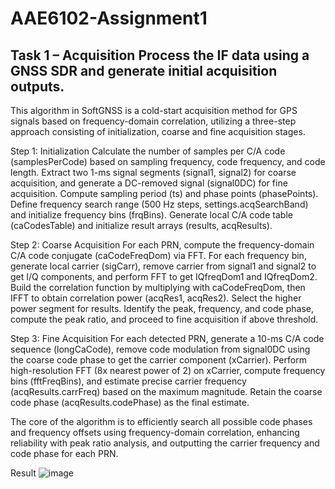 AAE6102-Assignment1
================
Task 1 – Acquisition 
Process the IF data using a GNSS SDR and generate initial acquisition outputs. 
---------------
This algorithm in SoftGNSS is a cold-start acquisition method for GPS signals based on frequency-domain correlation, utilizing a three-step approach consisting of initialization, coarse and fine acquisition stages.

Step 1: Initialization
Calculate the number of samples per C/A code (samplesPerCode) based on sampling frequency, code frequency, and code length. Extract two 1-ms signal segments (signal1, signal2) for coarse acquisition, and generate a DC-removed signal (signal0DC) for fine acquisition. Compute sampling period (ts) and phase points (phasePoints). Define frequency search range (500 Hz steps, settings.acqSearchBand) and initialize frequency bins (frqBins). Generate local C/A code table (caCodesTable) and initialize result arrays (results, acqResults). 

Step 2: Coarse Acquisition
For each PRN, compute the frequency-domain C/A code conjugate (caCodeFreqDom) via FFT. For each frequency bin, generate local carrier (sigCarr), remove carrier from signal1 and signal2 to get I/Q components, and perform FFT to get IQfreqDom1 and IQfreqDom2. Build the correlation function by multiplying with caCodeFreqDom, then IFFT to obtain correlation power (acqRes1, acqRes2). Select the higher power segment for results. Identify the peak, frequency, and code phase, compute the peak ratio, and proceed to fine acquisition if above threshold.

Step 3: Fine Acquisition
For each detected PRN, generate a 10-ms C/A code sequence (longCaCode), remove code modulation from signal0DC using the coarse code phase to get the carrier component (xCarrier). Perform high-resolution FFT (8x nearest power of 2) on xCarrier, compute frequency bins (fftFreqBins), and estimate precise carrier frequency (acqResults.carrFreq) based on the maximum magnitude. Retain the coarse code phase (acqResults.codePhase) as the final estimate. 

The core of the algorithm is to efficiently search all possible code phases and frequency offsets using frequency-domain correlation, enhancing reliability with peak ratio analysis, and outputting the carrier frequency and code phase for each PRN.

Result
![image]([https://github.com/superrichme/yiweixu.github.io/blob/main/task1_opensky.jpg?raw=true](https://github.com/superrichme/yiweixu.github.io/blob/main/task1.png))
